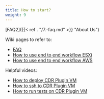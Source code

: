 ```yaml
---
title: How to start?
weight: 9
---
```


[FAQ2]({{< ref . "/7.-faq.md" >}} "About Us")

Wiki pages to refer to: 
- [FAQ](https://github.com/filetrust/cdr-plugin-folder-to-folder/blob/Lestat-docs/website/content/docs/7.%20FAQ.md)
- [How to use end to end workflow ESXi](https://github.com/filetrust/cdr-plugin-folder-to-folder/blob/Lestat-docs/website/content/docs/4.%20How%20to%20use%20end%20to%20end%20workflow%20ESXi.md)
- [How to use end to end workflow AWS](https://github.com/filetrust/cdr-plugin-folder-to-folder/blob/Lestat-docs/website/content/docs/5.%20How%20to%20use%20end%20to%20end%20workflow%20in%20AWS.md)

Helpful videos:
- [How to deploy CDR Plugin VM](https://www.loom.com/share/ab2b8904104843c5af424484c57a380a)
- [How to ssh to CDR Plugin VM](https://www.loom.com/share/ab2b8904104843c5af424484c57a380a)
- [How to run tests on CDR Plugin VM](https://www.youtube.com/watch?v=VVLtm7BAK9A&ab_channel=GlasswallEngineering)
